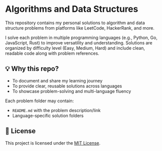 # Algorithms and Data Structures

This repository contains my personal solutions to algorithm and data structure problems from platforms like LeetCode, HackerRank, and more.

I solve each problem in multiple programming languages (e.g., Python, Go, JavaScript, Rust) to improve versatility and understanding. Solutions are organized by difficulty level (Easy, Medium, Hard) and include clean, readable code along with problem references.

## 💡 Why this repo?

- To document and share my learning journey
- To provide clear, reusable solutions across languages
- To showcase problem-solving and multi-language fluency

Each problem folder may contain:

- `README.md` with the problem description/link
- Language-specific solution folders

## 📜 License

This project is licensed under the [MIT License](LICENSE).
